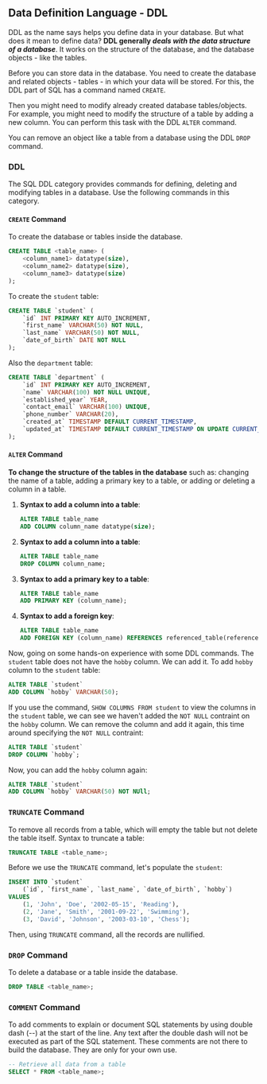 ## **Data Definition Language - DDL**

DDL as the name says helps you define data in your database. But what does it mean to define data? **DDL generally *deals with the data structure of a database***. It works on the structure of the database, and the database objects - like the tables.

Before you can store data in the database. You need to create the database and related objects - tables - in which your data will be stored. For this, the DDL part of SQL has a command named `CREATE`.

Then you might need to modify already created database tables/objects. For example, you might need to modify the structure of a table by adding a new column. You can perform this task with the DDL `ALTER` command.

You can remove an object like a table from a database using the DDL `DROP` command.

### **DDL**

The SQL DDL category provides commands for defining, deleting and modifying tables in a database. Use the following commands in this category.

#### **`CREATE` Command**

To create the database or tables inside the database.

```sql
CREATE TABLE <table_name> (
	<column_name1> datatype(size), 
	<column_name2> datatype(size), 
	<column_name3> datatype(size)
);
```

To create the `student` table:

```sql
CREATE TABLE `student` (
    `id` INT PRIMARY KEY AUTO_INCREMENT,
    `first_name` VARCHAR(50) NOT NULL,
    `last_name` VARCHAR(50) NOT NULL,
    `date_of_birth` DATE NOT NULL
);
```

Also the `department` table:

```sql
CREATE TABLE `department` (
    `id` INT PRIMARY KEY AUTO_INCREMENT,
    `name` VARCHAR(100) NOT NULL UNIQUE,
    `established_year` YEAR,
    `contact_email` VARCHAR(100) UNIQUE,
    `phone_number` VARCHAR(20),
    `created_at` TIMESTAMP DEFAULT CURRENT_TIMESTAMP,
    `updated_at` TIMESTAMP DEFAULT CURRENT_TIMESTAMP ON UPDATE CURRENT_TIMESTAMP
);
```

#### **`ALTER` Command**

**To change the structure of the tables in the database** such as: changing the name of a table, adding a primary key to a table, or adding or deleting a column in a table.

  1. **Syntax to add a column into a table**:
     ```sql
     ALTER TABLE table_name
     ADD COLUMN column_name datatype(size);
     ```
  2. **Syntax to add a column into a table**:      
     ```Sql
     ALTER TABLE table_name
     DROP COLUMN column_name;
     ```
  3. **Syntax to add a primary key to a table**:
     ```Sql
     ALTER TABLE table_name
     ADD PRIMARY KEY (column_name);
     ```
  4. **Syntax to add a foreign key**:
     ```sql
     ALTER TABLE table_name
     ADD FOREIGN KEY (column_name) REFERENCES referenced_table(referenced_column);
     ```

Now, going on some hands-on experience with some DDL commands. The `student` table does not have the `hobby` column. We can add it. To add `hobby` column to the `student` table:

```sql
ALTER TABLE `student`
ADD COLUMN `hobby` VARCHAR(50);
```

If you use the command, `SHOW COLUMNS FROM student` to view the columns in the `student` table, we can see we haven't added the `NOT NULL` contraint on the `hobby` column. We can remove the column and add it again, this time around specifying the `NOT NULL` contraint:

```sql
ALTER TABLE `student`
DROP COLUMN `hobby`;
```

Now, you can add the `hobby` column again:

```sql
ALTER TABLE `student`
ADD COLUMN `hobby` VARCHAR(50) NOT NUll;
```

### **`TRUNCATE` Command**

To remove all records from a table, which will empty the table but not delete the table itself. Syntax to truncate a table: 

```Sql
TRUNCATE TABLE <table_name>;
```

Before we use the `TRUNCATE` command, let's populate the `student`:

```sql
INSERT INTO `student` 
    (`id`, `first_name`, `last_name`, `date_of_birth`, `hobby`)
VALUES 
    (1, 'John', 'Doe', '2002-05-15', 'Reading'),
    (2, 'Jane', 'Smith', '2001-09-22', 'Swimming'),
    (3, 'David', 'Johnson', '2003-03-10', 'Chess');
```

Then, using `TRUNCATE` command, all the records are nullified.

### **`DROP` Command**

To delete a database or a table inside the database. 

```Sql
DROP TABLE <table_name>;
```

### **`COMMENT` Command**

To add comments to explain or document SQL statements by using double dash (--) at the start of the line. Any text after the double dash will not be executed as part of the SQL statement. These comments are not there to build the database. They are only for your own use.   

```Sql
-- Retrieve all data from a table
SELECT * FROM <table_name>;
```

